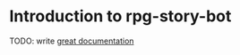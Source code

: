 # Introduction to rpg-story-bot

TODO: write [great documentation](http://jacobian.org/writing/what-to-write/)
